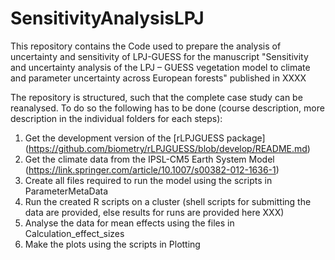 # SensitivityAnalysisLPJ

This repository contains the Code used to prepare the analysis of uncertainty and sensitivity of LPJ-GUESS for the manuscript "Sensitivity and uncertainty analysis of the LPJ – GUESS vegetation model to climate and parameter uncertainty across European forests" published in XXXX 

The repository is structured, such that the complete case study can be reanalysed.
To do so the following has to be done (course description, more description in the individual folders for each steps):
1. Get the development version of the [rLPJGUESS package] (https://github.com/biometry/rLPJGUESS/blob/develop/README.md) 
2. Get the climate data from the IPSL-CM5 Earth System Model (https://link.springer.com/article/10.1007/s00382-012-1636-1)
3. Create all files required to run the model using the scripts in ParameterMetaData 
4. Run the created R scripts on a cluster (shell scripts for submitting the data are provided, else results for runs are provided here XXX)
5. Analyse the data for mean effects using the files in Calculation_effect_sizes
6. Make the plots using the scripts in Plotting 

